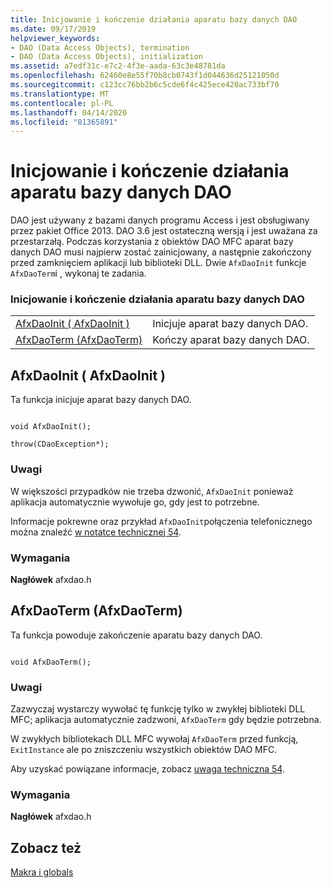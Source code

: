 ```yaml
---
title: Inicjowanie i kończenie działania aparatu bazy danych DAO
ms.date: 09/17/2019
helpviewer_keywords:
- DAO (Data Access Objects), termination
- DAO (Data Access Objects), initialization
ms.assetid: a7edf31c-e7c2-4f3e-aada-63c3e48781da
ms.openlocfilehash: 62460e8e55f70b8cb0743f1d044636d25121050d
ms.sourcegitcommit: c123cc76bb2b6c5cde6f4c425ece420ac733bf70
ms.translationtype: MT
ms.contentlocale: pl-PL
ms.lasthandoff: 04/14/2020
ms.locfileid: "81365891"
---
```

# <a name="dao-database-engine-initialization-and-termination"></a>Inicjowanie i kończenie działania aparatu bazy danych DAO

DAO jest używany z bazami danych programu Access i jest obsługiwany przez pakiet Office 2013. DAO 3.6 jest ostateczną wersją i jest uważana za przestarzałą. Podczas korzystania z obiektów DAO MFC aparat bazy danych DAO musi najpierw zostać zainicjowany, a następnie zakończony przed zamknięciem aplikacji lub biblioteki DLL. Dwie `AfxDaoInit` funkcje `AfxDaoTerm`i , wykonaj te zadania.

### <a name="dao-database-engine-initialization-and-termination"></a>Inicjowanie i kończenie działania aparatu bazy danych DAO

|||
|-|-|
|[AfxDaoInit ( AfxDaoInit )](#afxdaoinit)|Inicjuje aparat bazy danych DAO.|
|[AfxDaoTerm (AfxDaoTerm)](#afxdaoterm)|Kończy aparat bazy danych DAO.|

## <a name="afxdaoinit"></a><a name="afxdaoinit"></a>AfxDaoInit ( AfxDaoInit )

Ta funkcja inicjuje aparat bazy danych DAO.

```

void AfxDaoInit();

throw(CDaoException*);
```

### <a name="remarks"></a>Uwagi

W większości przypadków nie trzeba dzwonić, `AfxDaoInit` ponieważ aplikacja automatycznie wywołuje go, gdy jest to potrzebne.

Informacje pokrewne oraz przykład `AfxDaoInit`połączenia telefonicznego można znaleźć [w notatce technicznej 54](../../mfc/tn054-calling-dao-directly-while-using-mfc-dao-classes.md).

### <a name="requirements"></a>Wymagania

  **Nagłówek** afxdao.h

## <a name="afxdaoterm"></a><a name="afxdaoterm"></a>AfxDaoTerm (AfxDaoTerm)

Ta funkcja powoduje zakończenie aparatu bazy danych DAO.

```

void AfxDaoTerm();
```

### <a name="remarks"></a>Uwagi

Zazwyczaj wystarczy wywołać tę funkcję tylko w zwykłej biblioteki DLL MFC; aplikacja automatycznie zadzwoni, `AfxDaoTerm` gdy będzie potrzebna.

W zwykłych bibliotekach DLL MFC wywołaj `AfxDaoTerm` przed funkcją, `ExitInstance` ale po zniszczeniu wszystkich obiektów DAO MFC.

Aby uzyskać powiązane informacje, zobacz [uwaga techniczna 54](../../mfc/tn054-calling-dao-directly-while-using-mfc-dao-classes.md).

### <a name="requirements"></a>Wymagania

  **Nagłówek** afxdao.h

## <a name="see-also"></a>Zobacz też

[Makra i globals](../../mfc/reference/mfc-macros-and-globals.md)
